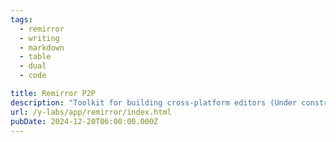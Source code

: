 ```yaml
---
tags:
  - remirror
  - writing
  - markdown  
  - table
  - dual
  - code

title: Remirror P2P
description: "Toolkit for building cross-platform editors (Under construction)"
url: /y-labs/app/remirror/index.html
pubDate: 2024-12-20T06:00:00.000Z
---
```

